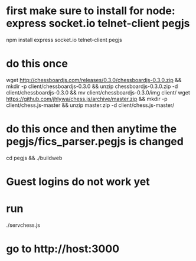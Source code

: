 

# first make sure to install for node:  express socket.io telnet-client pegjs
npm install express socket.io telnet-client pegjs

# do this once
wget http://chessboardjs.com/releases/0.3.0/chessboardjs-0.3.0.zip && mkdir -p client/chessboardjs-0.3.0 && unzip chessboardjs-0.3.0.zip -d client/chessboardjs-0.3.0 && mv client/chessboardjs-0.3.0/img client/
wget https://github.com/jhlywa/chess.js/archive/master.zip && mkdir -p client/chess.js-master && unzip master.zip -d client/chess.js-master/

# do this once and then anytime the pegjs/fics_parser.pegjs is changed
cd pegjs && ./buildweb

# Guest logins do not work yet

# run
./servchess.js


# go to http://host:3000
